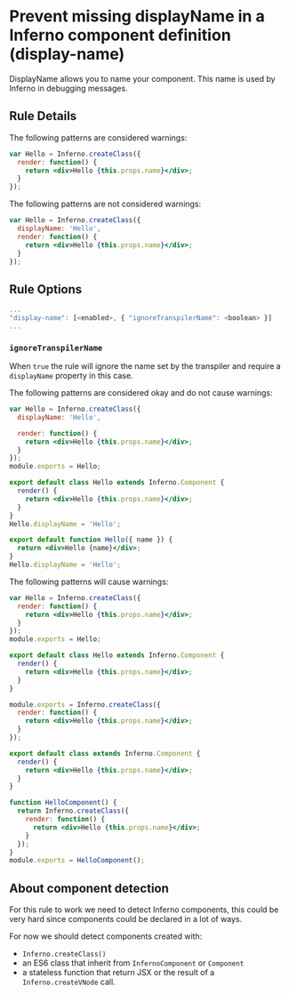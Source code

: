 # Prevent missing displayName in a Inferno component definition (display-name)

DisplayName allows you to name your component. This name is used by Inferno in debugging messages.

## Rule Details

The following patterns are considered warnings:

```jsx
var Hello = Inferno.createClass({
  render: function() {
    return <div>Hello {this.props.name}</div>;
  }
});
```

The following patterns are not considered warnings:

```jsx
var Hello = Inferno.createClass({
  displayName: 'Hello',
  render: function() {
    return <div>Hello {this.props.name}</div>;
  }
});
```

## Rule Options

```js
...
"display-name": [<enabled>, { "ignoreTranspilerName": <boolean> }]
...
```

### `ignoreTranspilerName`

When `true` the rule will ignore the name set by the transpiler and require a `displayName` property in this case.

The following patterns are considered okay and do not cause warnings:

```jsx
var Hello = Inferno.createClass({
  displayName: 'Hello',

  render: function() {
    return <div>Hello {this.props.name}</div>;
  }
});
module.exports = Hello;
```

```jsx
export default class Hello extends Inferno.Component {
  render() {
    return <div>Hello {this.props.name}</div>;
  }
}
Hello.displayName = 'Hello';
```

```jsx
export default function Hello({ name }) {
  return <div>Hello {name}</div>;
}
Hello.displayName = 'Hello';
```

The following patterns will cause warnings:

```jsx
var Hello = Inferno.createClass({
  render: function() {
    return <div>Hello {this.props.name}</div>;
  }
});
module.exports = Hello;
```

```jsx
export default class Hello extends Inferno.Component {
  render() {
    return <div>Hello {this.props.name}</div>;
  }
}
```

```jsx
module.exports = Inferno.createClass({
  render: function() {
    return <div>Hello {this.props.name}</div>;
  }
});
```

```jsx
export default class extends Inferno.Component {
  render() {
    return <div>Hello {this.props.name}</div>;
  }
}
```

```jsx
function HelloComponent() {
  return Inferno.createClass({
    render: function() {
      return <div>Hello {this.props.name}</div>;
    }
  });
}
module.exports = HelloComponent();
```

## About component detection

For this rule to work we need to detect Inferno components, this could be very hard since components could be declared in a lot of ways.

For now we should detect components created with:

* `Inferno.createClass()`
* an ES6 class that inherit from `InfernoComponent` or `Component`
* a stateless function that return JSX or the result of a `Inferno.createVNode` call.

